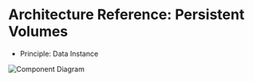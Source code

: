 # Architecture Reference: Persistent Volumes

- Principle: Data Instance

![Component Diagram](https://puml.gautier.org/plantuml/png/hLLjRzCm4FxUNs4g95gfNHaRR234jBKRI6oZMXbyc53b9fV6ccDRzcLGklvtpaxQh2-Z4o9ILUVkyPtldiUNPq95Ce-1lU_kTxhxEoRFv8VQisNhiAiLmY_yYvSB1VPHVsQq0lNO_jv4yKn4Ztd1I3t9gksr5wmy3wtQnKEhwM3Y4BBxKt9POuM3uUn4vohcTjBWKd3NOfAFGBROz0Wd1cOjTeHyJERdKgZR9iNeWtLQJOUdlt2sikSe1XTP-dSK6s5zRv7-N_QM1OKMLYM5eXRsrOW8KQgsdog4ABk_5hgqJtkZ-owFKhWFPtzgYgCgnHL8Za8hbmhpC4j9p8cO4QAHM9sr6EhMFsIuwUwplkGAho_EVpHIHEFUTJh6MqWJROUn5AETiS0q7-q8JRffp-4TJyxDH-6GVOMCjY1K4SPadc-BTDOPynnvp3kx8_xcy3NVU_lwu23PusyY_lOblDeRxRzATb_kxN8Y3GLAOFL56rbFyB7b6MjJFnAme2AWzUTy15O1WcFVjCmpgDTg2rdMIUca6bjlKQ1osMJJ6giGoddd9S_06Hv1uNxWDphsW3xzhRgYkNX2-CLB0QluRzIvCHvoR8mKKM0ol3BgYCaHM0o9KDxC4cqPfi2gq4qVo_-EuxXljG6Bb3eH4doCcpDQ_2X0Im33CGs0FYqs0UwAPdc8BtuJ999SP7z7S1iBHLS79m4tG2lKUEDvsaz865jnLtJpKOWJluiO9nEYV1CYrGu3ulhgV6E4b5jORSs2hDw849FCtmoF6LJBQmT9BfdK1ODC9u4fpqJ3DOdragV_HSNYI7vg152cGc65pDa5wH03TFQ_cLjFNPoloDouFGprbfcVGlDAG7CNXJj5NmEQ3_vkbpLrmxbf1mNUgenjkbXBkZ4d8MSF9uRYnK00_AdjBJj6zACxPWFKbezXRNmaIt1_7TaWAAmO0rkakLMPAqLGkc7LuSkpGLK5zOmAyH-2-RnnI-8bI70-i5QQkW9ZmK4GL41LhYhTN75pG6aksJoE8d1kxYwDHTElAFGTL2vlMwxaWXjoqpFuzENxyFpqu-bbhz7y0m00)
